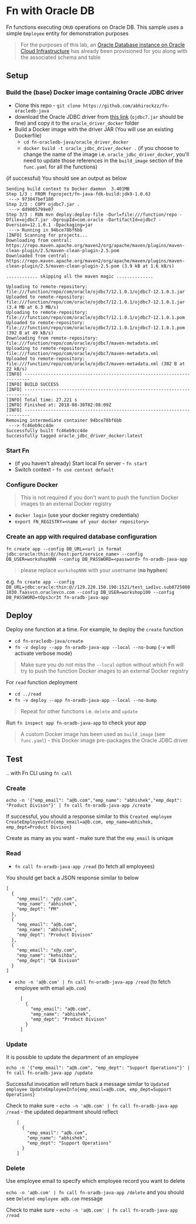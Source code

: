 # Fn with Oracle DB

Fn functions executing `CRUD` operations on Oracle DB. This sample uses a simple `Employee` entity for demonstration purposes 

> For the purposes of this lab, an [Oracle Database instance on Oracle Cloud Infrastructure](https://docs.cloud.oracle.com/iaas/Content/Database/Concepts/databaseoverview.htm?tocpath=Services%7CDatabase%7C_____0) has already been provisioned for you along with the associated schema and table

## Setup

### Build the (base) Docker image containing Oracle JDBC driver

- Clone this repo - `git clone https://github.com/abhirockzz/fn-oracledb-java`
- download the Oracle JDBC driver from [this link](https://www.oracle.com/technetwork/database/features/jdbc/default-2280470.html) (`ojdbc7.jar` should be fine) and copy it to the `oracle_driver_docker` folder
- Build a Docker image with the driver JAR (You will use an existing Dockerfile)
	- `cd fn-oracledb-java/oracle_driver_docker`
	- `docker build -t oracle_jdbc_driver_docker .` (if you choose to change the name of the image i.e. `oracle_jdbc_driver_docker`, you'll need to update those references in the `build_image` section of the `func.yaml` for all the functions)

(if successful) You should see an output as below

	Sending build context to Docker daemon  3.401MB
	Step 1/3 : FROM fnproject/fn-java-fdk-build:jdk9-1.0.63
	 ---> 973847bef180
	Step 2/3 : COPY ojdbc7.jar .
	 ---> dd9005799e07
	Step 3/3 : RUN mvn deploy:deploy-file -Durl=file:///function/repo -Dfile=ojdbc7.jar -DgroupId=com.oracle -DartifactId=ojdbc7 -Dversion=12.1.0.1 -Dpackaging=jar
	 ---> Running in 94bce78bf6bb
	[INFO] Scanning for projects...
	Downloading from central: https://repo.maven.apache.org/maven2/org/apache/maven/plugins/maven-clean-plugin/2.5/maven-clean-plugin-2.5.pom
	Downloaded from central: https://repo.maven.apache.org/maven2/org/apache/maven/plugins/maven-clean-plugin/2.5/maven-clean-plugin-2.5.pom (3.9 kB at 1.6 kB/s)
	
	............ skipping all the maven magic ..............
	
	Uploading to remote-repository: file:///function/repo/com/oracle/ojdbc7/12.1.0.1/ojdbc7-12.1.0.1.jar
	Uploaded to remote-repository: file:///function/repo/com/oracle/ojdbc7/12.1.0.1/ojdbc7-12.1.0.1.jar (3.4 MB at 6.3 MB/s)
	Uploading to remote-repository: file:///function/repo/com/oracle/ojdbc7/12.1.0.1/ojdbc7-12.1.0.1.pom
	Uploaded to remote-repository: file:///function/repo/com/oracle/ojdbc7/12.1.0.1/ojdbc7-12.1.0.1.pom (392 B at 49 kB/s)
	Downloading from remote-repository: file:///function/repo/com/oracle/ojdbc7/maven-metadata.xml
	Uploading to remote-repository: file:///function/repo/com/oracle/ojdbc7/maven-metadata.xml
	Uploaded to remote-repository: file:///function/repo/com/oracle/ojdbc7/maven-metadata.xml (302 B at 22 kB/s)
	[INFO] ------------------------------------------------------------------------
	[INFO] BUILD SUCCESS
	[INFO] ------------------------------------------------------------------------
	[INFO] Total time: 27.221 s
	[INFO] Finished at: 2018-08-30T02:08:09Z
	[INFO] ------------------------------------------------------------------------
	Removing intermediate container 94bce78bf6bb
	 ---> fc46eb9cc4de
	Successfully built fc46eb9cc4de
	Successfully tagged oracle_jdbc_driver_docker:latest

### Start Fn

- (if you haven't already) Start local Fn server - `fn start`
- Switch context - `fn use context default`

### Configure Docker

> This is not required if you don't want to push the function Docker images to an external Docker registry

- `docker login` (use your docker registry credentials)
- `export FN_REGISTRY=<name of your docker repository>`


### Create an app with required database configuration

`fn create app --config DB_URL=<url in format jdbc:oracle:thin:@//host:port/service_name> --config DB_USER=workshopNNN --config DB_PASSWORD=<password> fn-oradb-java-app` 

> please replace `workshopNNN` with your username (**no hyphen**)

e.g. `fn create app --config DB_URL=jdbc:oracle:thin:@//129.220.150.190:1521/test_iad1vc.sub07250801030.faasvcn.oraclevcn.com --config DB_USER=workshop100 --config DB_PASSWORD=tOps3cr3t fn-oradb-java-app`

## Deploy

Deploy one function at a time. For example, to deploy the `create` function

- `cd fn-oracledb-java/create`
- `fn -v deploy --app fn-oradb-java-app --local --no-bump` (`-v` will activate verbose mode)

> Make sure you do not miss the `--local` option without which Fn will try to push the function Docker images to an external Docker registry

For `read` function deployment

- `cd ../read`
- `fn -v deploy --app fn-oradb-java-app --local --no-bump`

> Repeat for other functions i.e. `delete` and `update`

Run `fn inspect app fn-oradb-java-app` to check your app

> A custom Docker image has been used as `build_image` (see `func.yaml`) - this Docker image pre-packages the Oracle JDBC driver

## Test

.. with Fn CLI using `fn call`

### Create

`echo -n '{"emp_email": "a@b.com","emp_name": "abhishek","emp_dept": "Product Divison"}' | fn call fn-oradb-java-app /create`

If successful, you should a response similar to this `Created employee CreateEmployeeInfo{emp_email=a@b.com, emp_name=abhishek, emp_dept=Product Divison}`

Create as many as you want - make sure that the `emp_email` is unique

### Read

- `fn call fn-oradb-java-app /read` (to fetch all employees)

You should get back a JSON response similar to below

	[
	  {
	    "emp_email": "y@z.com",
	    "emp_name": "abhishek",
	    "emp_dept": "PM"
	  },
	  {
	    "emp_email": "a@b.com",
	    "emp_name": "abhishek",
	    "emp_dept": "Product Divison"
	  },
	  {
	    "emp_email": "x@y.com",
	    "emp_name": "kehsihba",
	    "emp_dept": "QA Divison"
	  }
	]

- `echo -n 'a@b.com' | fn call fn-oradb-java-app /read` (to fetch employee with email `a@b.com`)

		[
		  {
		    "emp_email": "a@b.com",
		    "emp_name": "abhishek",
		    "emp_dept": "Product Divison"
		  }
		]

### Update

It is possible to update the department of an employee

`echo -n '{"emp_email": "a@b.com", "emp_dept": "Support Operations"}' | fn call fn-oradb-java-app /update`

Successful invocation will return back a message similar to `Updated employee UpdateEmployeeInfo{emp_email=a@b.com, emp_dept=Support Operations}`

Check to make sure - `echo -n 'a@b.com' | fn call fn-oradb-java-app /read` - the updated department should reflect

		[
		  {
		    "emp_email": "a@b.com",
		    "emp_name": "abhishek",
		    "emp_dept": "Support Operations"
		  }
		]

### Delete

Use employee email to specify which employee record you want to delete

`echo -n 'a@b.com' | fn call fn-oradb-java-app /delete` and you should see `Deleted employee a@b.com` message

Check to make sure - `echo -n 'a@b.com' | fn call fn-oradb-java-app /read`
